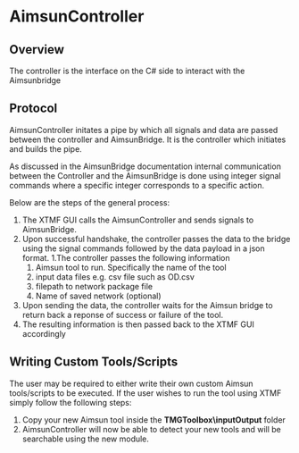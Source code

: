 # AimsunController

## Overview

The controller is the interface on the C# side to interact with 
the Aimsunbridge

## Protocol

AimsunController initates a pipe by which all signals and data 
are passed between the controller and AimsunBridge. It is the controller 
which initiates and builds the pipe. 

As discussed in the AimsunBridge documentation internal communication 
between the Controller and the AimsunBridge is done using integer signal 
commands where a specific integer corresponds to a specific action. 

Below are the steps of the general process: 
1. The XTMF GUI calls the AimsunController and sends signals to 
AimsunBridge. 
1. Upon successful handshake, the controller passes the data to the 
bridge using the signal commands followed by the data payload in a json
format. 
1.The controller passes the following information
    1. Aimsun tool to run. Specifically the name of the tool
    1. input data files e.g. csv file such as OD.csv 
    1. filepath to network package file
    1. Name of saved network (optional) 
1. Upon sending the data, the controller waits for the Aimsun bridge 
to return back a reponse of success or failure of the tool. 
1. The resulting information is then passed back to the XTMF GUI accordingly

## Writing Custom Tools/Scripts 

The user may be required to either write their own custom Aimsun 
tools/scripts to be executed. If the user wishes to run the tool using 
XTMF simply follow the following steps:
1. Copy your new Aimsun tool inside the **TMGToolbox\inputOutput** folder
1. AimsunController will now be able to detect your new tools and will be 
searchable using the new module. 
